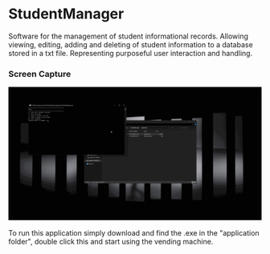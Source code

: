 # StudentManager

Software for the management of student informational records. Allowing viewing, editing, adding and deleting of student information to a database stored in a txt file. Representing purposeful user interaction and handling.

### Screen Capture
![](assets/recording_001.gif)


To run this application simply download and find the .exe in the "application folder", double click this and start using the vending machine.
